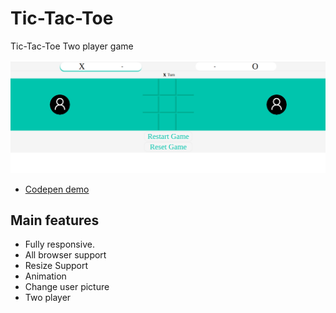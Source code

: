 # Tic-Tac-Toe
Tic-Tac-Toe Two player game

![lightgallery](https://raw.githubusercontent.com/blerim-r/Tic-Tac-Toe/master/TicTacToe.png)

* [Codepen demo](https://codepen.io/brexhmati/full/aPgemz)


## Main features

* Fully responsive.
* All browser support
* Resize Support
* Animation
* Change user picture 
* Two player 

